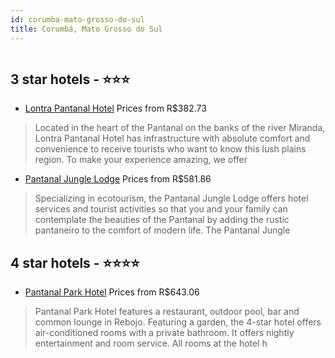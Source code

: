 ```yaml
---
id: corumba-mato-grosso-do-sul
title: Corumbá, Mato Grosso do Sul
---
```


<center><img src="http://media.omnibees.com/Images/9856/Property/469652.jpg" alt="" /></center>


##  3 star hotels - ⭐️⭐️⭐️

-    [Lontra Pantanal Hotel](https://us.hurb.com/hotels/corumba/lontra-pantanal-hotel-OMN-8855?cmp=18055) Prices from R$382.73
   > Located in the heart of the Pantanal on the banks of the river Miranda, Lontra Pantanal Hotel has infrastructure with absolute comfort and convenience to receive tourists who want to know this lush plains region. To make your experience amazing, we offer 
-    [Pantanal Jungle Lodge](https://us.hurb.com/hotels/corumba/pantanal-jungle-lodge-OMN-8853?cmp=18055) Prices from R$581.86
   > Specializing in ecotourism, the Pantanal Jungle Lodge offers hotel services and tourist activities so that you and your family can contemplate the beauties of the Pantanal by adding the rustic pantaneiro to the comfort of modern life. The Pantanal Jungle 

##  4 star hotels - ⭐️⭐️⭐️⭐️

-    [Pantanal Park Hotel](https://us.hurb.com/hotels/corumba/pantanal-park-hotel-OMN-9856?cmp=18055) Prices from R$643.06
   > Pantanal Park Hotel features a restaurant, outdoor pool, bar and common lounge in Rebojo. Featuring a garden, the 4-star hotel offers air-conditioned rooms with a private bathroom. It offers nightly entertainment and room service. All rooms at the hotel h
